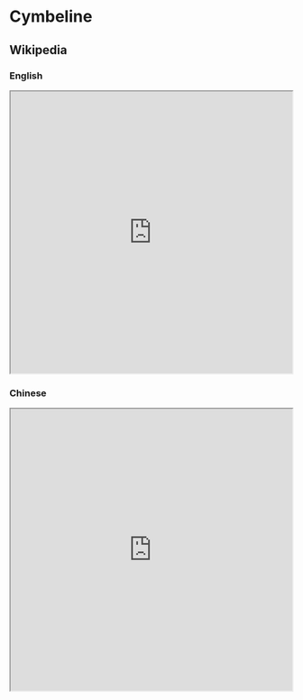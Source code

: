 # Cymbeline

## Wikipedia

### English

<iframe src="https://en.m.wikipedia.org/wiki/Cymbeline" style="height: 500px; width: 500px"></iframe>

### Chinese

<iframe src="https://zh.m.wikipedia.org/wiki/%E8%BE%9B%E7%99%BD%E6%9E%97" style="height: 500px; width: 500px"></iframe>
